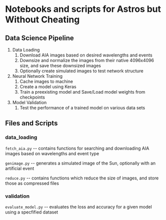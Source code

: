 # Notebooks and scripts for Astros but Without Cheating

## Data Science Pipeline

1. Data Loading
    1. Download AIA images based on desired wavelengths and events
    2. Downsize and normalize the images from their native 4096x4096 size, and save these downsized images
    3. Optionally create simulated images to test network structure
2. Neural Network Training
    1. Cache images to machine
    2. Create a model using Keras
    3. Train a preexisting model and Save/Load model weights from checkpoints
3. Model Validation
    1.  Test the performance of a trained model on various data sets

## Files and Scripts

### data_loading

`fetch_aia.py` -- contains functions for searching and downloading AIA images based on wavelengths and event type

`genimage.py` -- generates a simulated image of the Sun, optionally with an artificial event 

`reduce.py` -- contains functions which reduce the size of images, and store those as compressed files

### validation

`evaluate_model.py` -- evaluates the loss and accuracy for a given model using a specfified dataset
